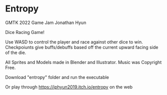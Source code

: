 # Entropy
GMTK 2022 Game Jam
Jonathan Hyun

Dice Racing Game!

Use WASD to control the player and race against other dice to win. Checkpoiunts give buffs/debuffs based off the current upward facing side of the die.

All Sprites and Models made in Blender and Illustrator. Music was Copyright Free.


Download "entropy" folder and run the executable

Or play through https://jphyun2019.itch.io/entropy on the web
